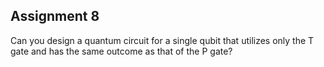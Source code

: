 Assignment 8
-------------

Can you design a quantum circuit for a single qubit that utilizes only the T gate and has the same outcome as that of the P gate? 
